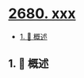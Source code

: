 # [2680. xxx](https://github.com/Tdahuyou/TNotes.leetcode/tree/main/notes/2680.%20xxx)

<!-- region:toc -->

- [1. 📝 概述](#1--概述)

<!-- endregion:toc -->

## 1. 📝 概述

